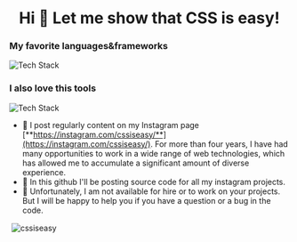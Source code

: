 
<h1 align="center">Hi 👋 Let me show that CSS is easy!</h1>
<h3 align="left">My favorite languages&frameworks</h3>

<p align="left"><img src="https://skillicons.dev/icons?i=html,css,javascript,scss,tailwind,pug,git,github" alt="Tech Stack" /> </p>
<h3 align="left">I also love this tools</h3>

<p align="left"><img src="https://skillicons.dev/icons?i=ae,ai,ps,pr" alt="Tech Stack" /> </p>

- 📝 I post regularly content on my Instagram page [**https://instagram.com/cssiseasy/**](https://instagram.com/cssiseasy/). For more than four years, I have had many opportunities to work in a wide range of web technologies, which has allowed me to accumulate a significant amount of diverse experience.
- 🤖 In this github I'll be posting source code for all my instagram projects.
- 👾 Unfortunately, I am not available for hire or to work on your projects. But I will be happy to help you if you have a question or a bug in the code.

<p>&nbsp;<img align="center" src="https://github-readme-stats.vercel.app/api?username=cssiseasy_icons=true&locale=en" alt="cssiseasy" /></p>
